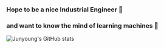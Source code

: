 ### Hope to be a nice Industrial Engineer 👋
### and want to know the mind of learning machines 🤔


![Junyoung's GitHub stats](https://github-readme-stats.vercel.app/api?username=Junyoungpark&show_icons=true&theme=dracula)

<!--
**Junyoungpark/junyoungpark** is a ✨ _special_ ✨ repository because its `README.md` (this file) appears on your GitHub profile.

Here are some ideas to get you started:

- 🔭 I’m currently working on ...
- 🌱 I’m currently learning ...
- 👯 I’m looking to collaborate on ...
- 🤔 I’m looking for help with ...
- 💬 Ask me about ...
- 📫 How to reach me: ...
- 😄 Pronouns: ...
- ⚡ Fun fact: ...
-->
